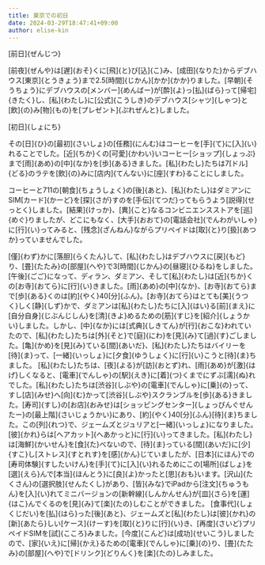 ```yaml
---
title: 東京での初日 
date: 2024-03-29T18:47:41+09:00
author: elise-kin
---
```

[前日]{ぜんじつ}

[前夜]{ぜんや}は[遅]{おそ}くに[飛]{と}び[込]{こ}み、[成田]{なりた}からデブハウス[東京]{とうきょう}まで2.5[時間]{じかん}[かか]{かか}りました。[早朝]{そうちょう}にデブハウスの[メンバー]{めんばー}が[酔]{よ}っ[払]{ぱら}って[帰宅]{きたく}し、[私]{わたし}に[公式]{こうしき}のデブハウス[シャツ]{しゃつ}と[飲]{の}み[物]{もの}を[プレゼント]{ぷれぜんと}しました。

[初日]{しょにち}

その[日]{ひ}の[最初]{さいしょ}の[任務]{にんむ}はコーヒーを[手]{て}に[入]{い}れることでした。[近]{ちか}くの[可愛]{かわい}いコーヒー[ショップ]{しょっぷ}まで[雨]{あめ}の[中]{なか}を[歩]{ある}きました。[私]{わたし}たちは7[ドル]{どる}のラテを[飲]{の}みに[店内]{てんない}に[座]{すわ}ることにしました。

コーヒーと711の[朝食]{ちょうしょく}の[後]{あと}、[私]{わたし}はダミアンにSIM[カード]{かーど}を[探]{さが}すのを[手伝]{てつだ}ってもらうよう[説得]{せっとく}しました。[結果]{けっか}、[異]{こと}なるコンビニエンスストアを[巡]{めぐ}りましたが、どこにもなく、[大手]{おおて}の[電話会社]{でんわがいしゃ}に[行]{い}ってみると、[残念]{ざんねん}ながらプリペイドは[取]{と}り[扱]{あつか}っていませんでした。

[僅]{わず}かに[落胆]{らくたん}して、[私]{わたし}はデブハウスに[戻]{もど}り、[畳]{たたみ}の[部屋]{へや}で3[時間]{じかん}の[昼寝]{ひるね}をしました。
[午後]{ごご}になって、ディラン、ダミアン、そして[私]{わたし}は[近]{ちか}くの[お寺]{おてら}に[行]{い}きました。[雨]{あめ}の[中]{なか}、[お寺]{おてら}まで[歩]{ある}くのは[約]{やく}40[分]{ふん}。[お寺]{おてら}はとても[美]{うつく}しく[静]{しず}かで、ダミアンは[私]{わたし}たちに[入]{はい}る[前]{まえ}に[自分自身]{じぶんじしん}を[清]{きよ}めるための[筋]{すじ}を[紹介]{しょうかい}しました。しかし、[中]{なか}には[式典]{しきてん}が[行]{おこな}われていたので、[私]{わたし}たちは[外]{そと}で[庭]{にわ}を[見]{み}て[過]{す}ごしました。[亀]{かめ}を[見]{み}ている[間]{あいだ}、[私]{わたし}たちはバイリーを[待]{ま}って、[一緒]{いっしょ}に[夕食]{ゆうしょく}に[行]{い}こうと[待]{ま}ちました。
[私]{わたし}たちは、[夜]{よる}が[訪]{おとず}れ、[雨]{あめ}が[激]{はげ}しくなると、[電車]{でんしゃ}の[駅]{えき}に[着]{つ}くまでにずぶ[濡]{ぬ}れでした。[私]{わたし}たちは[渋谷]{しぶや}の[電車]{でんしゃ}に[乗]{の}って、すし[店]{みせ}へ[向]{む}かって[渋谷]{しぶや}スクランブルを[歩]{ある}きました。[寿司]{すし}の[お店]{おみせ}は[ショッピングセンター]{しょっぴんぐせんたー}の[最上階]{さいじょうかい}にあり、[約]{やく}40[分]{ふん}[待]{ま}ちました。この[列]{れつ}で、ジェームズとジュリアと[一緒]{いっしょ}になりました。[彼]{かれ}らは[ヘアカット]{へあかっと}に[行]{い}ってきました。[私]{わたし}は[海鮮]{かいせん}を[食]{た}べないので、[待]{ま}っている[間]{あいだ}に[少]{すこ}し[ストレス]{すとれす}を[感]{かん}じていましたが、[日本]{にほん}での[寿司体験]{すしたいけん}を[手]{て}に[入]{い}れるためにこの[場所]{ばしょ}を[選]{えら}んで[本当]{ほんとう}に[良]{よ}かったと[思]{おも}います。[沢山]{たくさん}の[選択肢]{せんたくし}があり、[皆]{みな}でiPadから[注文]{ちゅうもん}を[入]{い}れてミニバージョンの[新幹線]{しんかんせん}が[皿]{さら}を[運]{はこ}んでくるのを[見]{み}て[楽]{たの}しむことができました。
[食事代]{しょくじだい}を[払]{はら}った[後]{あと}、ジェームズと[私]{わたし}は[彼]{かれ}の[新]{あたら}しい[ケース]{けーす}を[取]{と}りに[行]{い}き、[再度]{さいど}プリペイドSIMを[試]{こころ}みました。[今度]{こんど}は[成功]{せいこう}しましたので、[家]{いえ}に[帰]{かえ}るための[電車]{でんしゃ}に[乗]{の}り、[畳]{たたみ}の[部屋]{へや}で[ドリンク]{どりんく}を[楽]{たの}しみました。